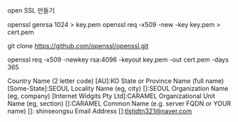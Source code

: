 open SSL 만들기

openssl genrsa 1024 > key.pem
openssl req -x509 -new -key key.pem > cert.pem

git clone https://github.com/openssl/openssl.git

openssl req -x509 -newkey rsa:4096 -keyout key.pem -out cert.pem -days 365


Country Name (2 letter code) [AU]:KO
State or Province Name (full name) [Some-State]:SEOUL
Locality Name (eg, city) []:SEOUL
Organization Name (eg, company) [Internet Widgits Pty Ltd]:CARAMEL
Organizational Unit Name (eg, section) []:CARAMEL
Common Name (e.g. server FQDN or YOUR name) []: shinseongsu
Email Address []:tlstjdtn321@naver.com